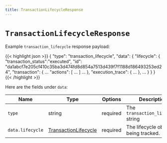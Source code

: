 ```yaml
---
title: TransactionLifecycleResponse
---
```


# `TransactionLifecycleResponse`

 Example `transaction_lifecycle` response payload:

{{< highlight json >}}
{
  "type": "transaction_lifecycle",
  "data": {
    "lifecycle": {
      "transaction_status":"executed",
      "id": "da1abcf7e205cf410c35ba3d474fd8d854a7513d439f7f1188d186493253ed24",
      "transaction": { ... "actions": [ ... ] ... },
      "execution_trace": { ... },
      ...
    }
  }
}
{{< /highlight >}}

Here are the fields under `data`:

Name | Type | Options | Description
-----|------|---------|------------
`type` | string | required | The `transaction_lifecycle` string
`data.lifecycle` | [TransactionLifecycle](#type-TransactionLifecycle) | required | The lifecycle object being tracked.
